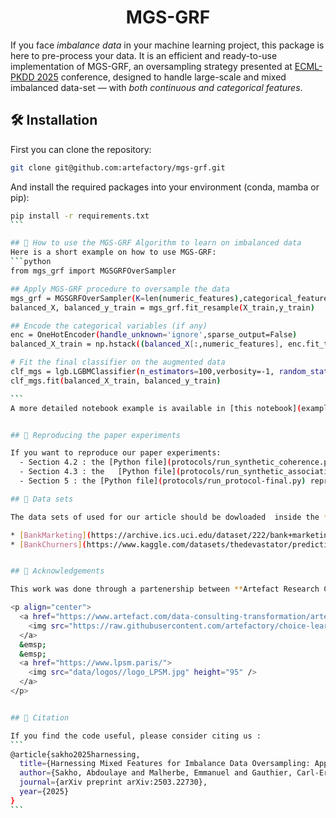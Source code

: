 <div align="center">

# MGS-GRF

</div>

If you face *imbalance data* in your machine learning project, this package is here to pre-process your data. It is an efficient and ready-to-use implementation of
MGS-GRF, an oversampling strategy presented at [ECML-PKDD 2025](https://ecmlpkdd.org/2025/) conference, designed to handle large-scale and mixed imbalanced data-set — with *both continuous and categorical features*.


## 🛠 Installation

First you can clone the repository:
```bash
git clone git@github.com:artefactory/mgs-grf.git
```

And install the required packages into your environment (conda, mamba or pip):
````bash
pip install -r requirements.txt
```

## 🚀 How to use the MGS-GRF Algorithm to learn on imbalanced data
Here is a short example on how to use MGS-GRF: 
```python
from mgs_grf import MGSGRFOverSampler

## Apply MGS-GRF procedure to oversample the data
mgs_grf = MGSGRFOverSampler(K=len(numeric_features),categorical_features=categorical_features,random_state=0)
balanced_X, balanced_y_train = mgs_grf.fit_resample(X_train,y_train)

## Encode the categorical variables (if any)
enc = OneHotEncoder(handle_unknown='ignore',sparse_output=False)
balanced_X_train = np.hstack((balanced_X[:,numeric_features], enc.fit_transform(balanced_X[:,categorical_features])))

# Fit the final classifier on the augmented data
clf_mgs = lgb.LGBMClassifier(n_estimators=100,verbosity=-1, random_state=0)
clf_mgs.fit(balanced_X_train, balanced_y_train)

```
A more detailed notebook example is available in [this notebook](example/example.ipynb).


## 🔬 Reproducing the paper experiments

If you want to reproduce our paper experiments:
  - Section 4.2 : the [Python file](protocols/run_synthetic_coherence.py) reproduces the experiments (data sets, oversampling and traing). Then the results can be analyzed with [this notebook](protocols/notebooks/res_coh.ipynb).
  - Section 4.3 : the   [Python file](protocols/run_synthetic_association.py) reproduces the experiments (data sets, oversampling and traing). Then the results can be analyzed with [this notebook](protocols/notebooks/res_asso.ipynb).
  - Section 5 : the [Python file](protocols/run_protocol-final.py) reproduces the experiments (data sets, oversampling and traing). Then the results can be analyzed with [this notebook](protocols/notebooks/res_real_data.ipynb).

## 💾 Data sets

The data sets of used for our article should be dowloaded  inside the *data/externals* folder. The data sets are available at the followings adresses :

* [BankMarketing](https://archive.ics.uci.edu/dataset/222/bank+marketing)
* [BankChurners](https://www.kaggle.com/datasets/thedevastator/predicting-credit-card-customer-attrition-with-m)


## 🙏 Acknowledgements

This work was done through a partenership between **Artefact Research Center** and the **Laboratoire de Probabilités Statistiques et Modélisation** (LPSM) of Sorbonne University.

<p align="center">
  <a href="https://www.artefact.com/data-consulting-transformation/artefact-research-center/">
    <img src="https://raw.githubusercontent.com/artefactory/choice-learn/main/docs/illustrations/logos/logo_arc.png" height="80" />
  </a>
  &emsp;
  &emsp;
  <a href="https://www.lpsm.paris/">
    <img src="data/logos//logo_LPSM.jpg" height="95" />
  </a>
</p>


## 📜 Citation

If you find the code useful, please consider citing us :
```
@article{sakho2025harnessing,
  title={Harnessing Mixed Features for Imbalance Data Oversampling: Application to Bank Customers Scoring},
  author={Sakho, Abdoulaye and Malherbe, Emmanuel and Gauthier, Carl-Erik and Scornet, Erwan},
  journal={arXiv preprint arXiv:2503.22730},
  year={2025}
}
```
